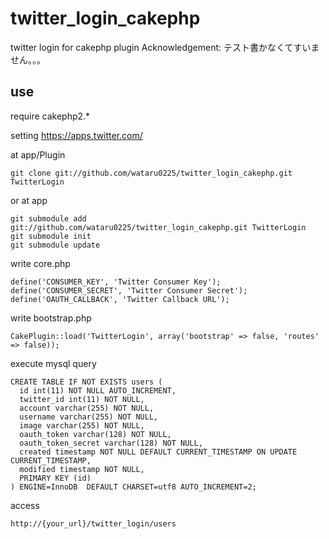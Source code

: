 
# twitter_login_cakephp
twitter login for cakephp plugin
Acknowledgement: テスト書かなくてすいません。。。

## use
require
cakephp2.*

setting
https://apps.twitter.com/

at app/Plugin
```
git clone git://github.com/wataru0225/twitter_login_cakephp.git TwitterLogin
```
or at app
```
git submodule add git://github.com/wataru0225/twitter_login_cakephp.git TwitterLogin
git submodule init
git submodule update
```

write core.php 
```
define('CONSUMER_KEY', 'Twitter Consumer Key');
define('CONSUMER_SECRET', 'Twitter Consumer Secret');
define('OAUTH_CALLBACK', 'Twitter Callback URL');
```  

write bootstrap.php
```
CakePlugin::load('TwitterLogin', array('bootstrap' => false, 'routes' => false));
```

execute mysql query
```
CREATE TABLE IF NOT EXISTS users (
  id int(11) NOT NULL AUTO_INCREMENT,
  twitter_id int(11) NOT NULL,
  account varchar(255) NOT NULL,
  username varchar(255) NOT NULL,
  image varchar(255) NOT NULL,
  oauth_token varchar(128) NOT NULL,
  oauth_token_secret varchar(128) NOT NULL,
  created timestamp NOT NULL DEFAULT CURRENT_TIMESTAMP ON UPDATE CURRENT_TIMESTAMP,
  modified timestamp NOT NULL,
  PRIMARY KEY (id)
) ENGINE=InnoDB  DEFAULT CHARSET=utf8 AUTO_INCREMENT=2;
```

access
```
http://{your_url}/twitter_login/users
```
